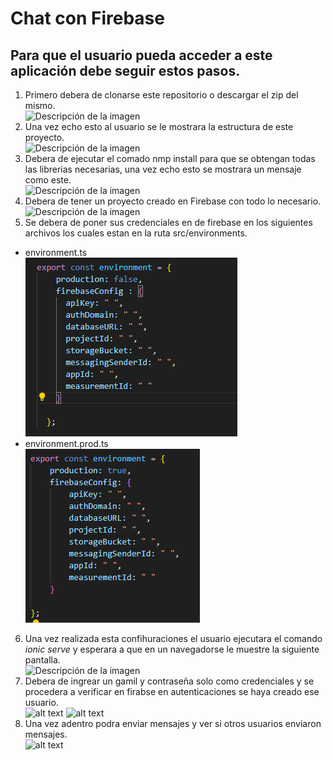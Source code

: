 # Chat con Firebase 
## Para que el usuario pueda acceder a este aplicación debe seguir estos pasos.
1. Primero debera de clonarse este repositorio o descargar el zip del mismo. <br>
![Descripción de la imagen](fotos/image-3.png)
2. Una vez echo esto al usuario se le mostrara la estructura de este proyecto. <br>
![Descripción de la imagen](fotos/image-1.png)
3. Debera de ejecutar el comado nmp install para que se obtengan todas las librerias necesarias, una vez echo esto se mostrara un mensaje como este. <br>
![Descripción de la imagen](fotos/image-2.png)
4. Debera de tener un proyecto creado en Firebase con todo lo necesario.<br>
![Descripción de la imagen](fotos/firebase.png)
5. Se debera de poner sus credenciales en de firebase en los siguientes archivos los cuales estan en la ruta src/environments.
 - environment.ts <br>
![alt text](fotos/env.png)
 - environment.prod.ts<br>
![alt text](fotos/envprod.png)
6. Una vez realizada esta confihuraciones el usuario ejecutara el comando *ionic serve* y esperara a que en un navegadorse le muestre la siguiente pantalla. <br>
![Descripción de la imagen](fotos/image.png)
7. Debera de ingrear un gamil y contraseña solo como credenciales y se procedera a verificar en firabse en autenticaciones se haya creado ese usuario. <br>
![alt text](fotos/alberto.png)
![alt text](fotos/usuarios.png)
8. Una vez adentro podra enviar mensajes y ver si otros usuarios enviaron mensajes. <br>
![alt text](fotos/chat.png)
